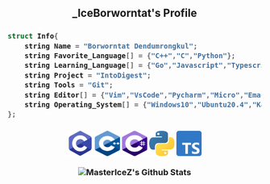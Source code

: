 <h2 align="center"> _IceBorworntat's Profile </h2>
<h3>
	
```cpp
struct Info{
	string Name = "Borworntat Dendumrongkul";
	string Favorite_Language[] = {"C++","C","Python"};
	string Learning_Language[] = {"Go","Javascript","Typescript"};
	string Project = "IntoDigest";
	string Tools = "Git";
	string Editor[] = {"Vim","VsCode","Pycharm","Micro","Emacs"};
	string Operating_System[] = {"Windows10","Ubuntu20.4","Kali Linux"};
};
```

<h3>
	
<p align="center">
	<code><img src="https://github.com/MasterIceZ/MasterIceZ/blob/master/C.png" width="50" height="50"></code>
	<code><img src="https://github.com/MasterIceZ/MasterIceZ/blob/master/cpp.png" width="50" height="50"></code>
	<code><img src="https://github.com/MasterIceZ/MasterIceZ/blob/master/Cs.png" width="50" height="50"></code>
	<code><img src="https://github.com/MasterIceZ/MasterIceZ/blob/master/python.png" width="50" height="50"></code>
	<code><img src="https://github.com/MasterIceZ/MasterIceZ/blob/master/Ts.png" width="50" height="50"></code>
</p>
<p align="center">
<img align="center" height="175" src="https://github-readme-stats.vercel.app/api?username=mastericez&include_all_commits=true&count_private=true&show_icons=true&theme=algolia" alt="MasterIceZ's Github Stats">
<!--
<p align="center">
<img align="center" width="390" height="130" src="https://github-readme-stats.vercel.app/api/top-langs/?username=MasterIceZ&layout=compact"/>
</p>
-->
